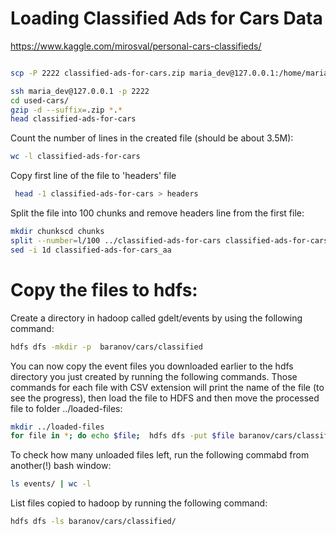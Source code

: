 # Loading Classified Ads for Cars Data

https://www.kaggle.com/mirosval/personal-cars-classifieds/

```bash

scp -P 2222 classified-ads-for-cars.zip maria_dev@127.0.0.1:/home/maria_dev/used-cars

ssh maria_dev@127.0.0.1 -p 2222
cd used-cars/
gzip -d --suffix=.zip *.*
head classified-ads-for-cars
```

Count the number of lines in the created file (should be about 3.5M):

```bash
wc -l classified-ads-for-cars
```

Copy first line of the file to 'headers' file

```bash
 head -1 classified-ads-for-cars > headers
```

Split the file into 100 chunks and remove headers line from the first file:

```bash
mkdir chunkscd chunks
split --number=l/100 ../classified-ads-for-cars classified-ads-for-cars_
sed -i 1d classified-ads-for-cars_aa
```

# Copy the files to hdfs: 

Create a directory in hadoop called gdelt/events by using the following command: 
   
 ```bash
 hdfs dfs -mkdir -p  baranov/cars/classified
 ```

You can now copy the event files you downloaded earlier to the hdfs directory you just created by running the following commands. Those commands for each file with CSV extension will print the name of the file (to see the progress), then load the file to HDFS and then move the processed file to folder ../loaded-files:
 
```bash
mkdir ../loaded-files
for file in *; do echo $file;  hdfs dfs -put $file baranov/cars/classified/; mv $file -f ../loaded-files; done
```

To check how many unloaded files left, run the following commabd from another(!) bash window:

```bash
ls events/ | wc -l
```

List files copied to hadoop by running the following command: 

```bash
hdfs dfs -ls baranov/cars/classified/
```